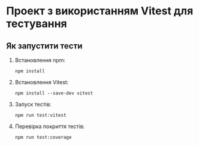 # Проект з використанням Vitest для тестування

## Як запустити тести

1. Встановлення npm:

   ```
   npm install
   ```

2. Встановлення Vitest:

   ```
   npm install --save-dev vitest
   ```

3. Запуск тестів:
   ```
   npm run test:vitest
   ```
4. Перевірка покриття тестів:
   ```
   npm run test:coverage
   ```
